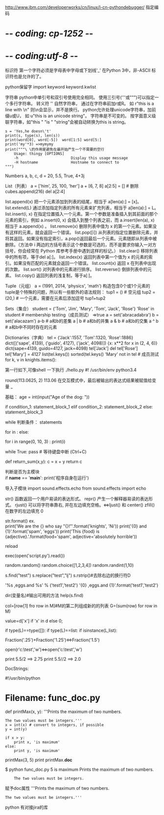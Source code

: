 http://www.ibm.com/developerworks/cn/linux/l-cn-pythondebugger/
指定编码
# -*- coding: cp-1252 -*-
# -*- coding:utf-8 -*- 

标识符
第一个字符必须是字母表中字母或下划线'_'
在Python 3中，非-ASCII 标识符也是允许的了。

python保留字
import keyword
keyword.kwlist

字符串
	python中单引号和双引号使用完全相同。
	使用三引号('''或""")可以指定一个多行字符串。
	转义符 '\'
	自然字符串， 通过在字符串前加r或R。 如 r"this is a line with \n" 则\n会显示，并不是换行。
	python允许处理unicode字符串，加前缀u或U， 如 u"this is an unicode string"。
	字符串是不可变的。
	按字面意义级联字符串，如"this " "is " "string"会被自动转换为this is string。

	s = 'Yes,he doesn\'t'
	print(s, type(s), len(s))
	print(word[0], word[-5])  word[1:5] word[5:]
	print('my'*3) =>mymymy
	print("""\ \的作用是避免在最开始产生一个不需要的空行
		Usage: thingy [OPTIONS]
		-h                        Display this usage message
		-H hostname               Hostname to connect to
	""")

Numbers
	a, b, c, d = 20, 5.5, True, 4+3j

List（列表）
	a = ['him', 25, 100, 'her']
	a + [6, 7, 8]
	a[2:5] = []  # 删除
	cubes.append(216)
	del a[2:4]
	
list.append(x)	把一个元素添加到列表的结尾，相当于 a[len(a):] = [x]。
list.extend(L)	通过添加指定列表的所有元素来扩充列表，相当于 a[len(a):] = L。
list.insert(i, x)	在指定位置插入一个元素。第一个参数是准备插入到其前面的那个元素的索引，例如 a.insert(0, x) 会插入到整个列表之前，而 a.insert(len(a), x) 相当于 a.append(x) 。
list.remove(x)	删除列表中值为 x 的第一个元素。如果没有这样的元素，就会返回一个错误。
list.pop([i])	从列表的指定位置删除元素，并将其返回。如果没有指定索引，a.pop()返回最后一个元素。元素随即从列表中被删除。（方法中 i 两边的方括号表示这个参数是可选的，而不是要求你输入一对方括号，你会经常在 Python 库参考手册中遇到这样的标记。）
list.clear()	移除列表中的所有项，等于del a[:]。
list.index(x)	返回列表中第一个值为 x 的元素的索引。如果没有匹配的元素就会返回一个错误。
list.count(x)	返回 x 在列表中出现的次数。
list.sort()	对列表中的元素进行排序。
list.reverse()	倒排列表中的元素。
list.copy()	返回列表的浅复制，等于a[:]。
	
Tuple（元组）
	a = (1991, 2014, 'physics', 'math')
	构造包含0个或1个元素的tuple是个特殊的问题，所以有一些额外的语法规则：
	tup1 = () # 空元组
	tup2 = (20,) # 一个元素，需要在元素后添加逗号
	tup1+tup2

Sets（集合）
	student = {'Tom', 'Jim', 'Mary', 'Tom', 'Jack', 'Rose'}
	'Rose' in student  # membership testing（成员测试） =>true
	a = set('abracadabra')
	b = set('alacazam')
	a-b # a和b的差集
	a | b # a和b的并集
	a & b     # a和b的交集
	a ^ b     # a和b中不同时存在的元素

Dictionaries（字典）
	tel = {'Jack':1557, 'Tom':1320, 'Rose':1886}
	dict([('sape', 4139), ('guido', 4127), ('jack', 4098)])
	{x: x**2 for x in (2, 4, 6)}
	dict(sape=4139, guido=4127, jack=4098)
	tel['Jack']
	del tel['Rose']
	tel['Mary'] = 4127
	list(tel.keys())
	sorted(tel.keys()
	'Mary' not in tel  # 成员测试
	for k, v in knights.items():
	
第一行如下,可像shell 一下执行 ./hello.py
#! /usr/bin/env python3.4	

round(113.0625, 2)  113.06
在交互模式中，最后被输出的表达式结果被赋值给变量 _ 

基础：
age = int(input("Age of the dog: "))

if condition_1:
    statement_block_1
elif condition_2:
    statement_block_2
else:
    statement_block_3
	
while 判断条件：
    statements
	
for <variable> in <sequence>:
	<statements>
else:
	<statements>

for i in range(0, 10, 3) :
	print(i)

while True:
	pass  # 等待键盘中断 (Ctrl+C)
	
def return_sum(x,y):
    c = x + y
    return c

判断是否为主模块	
if __name__ == '__main__':
	print('程序自身在运行')

导入子模块
import sound.effects.echo
from sound.effects import echo	
	
str() 函数返回一个用户易读的表达形式。
repr() 产生一个解释器易读的表达形式。
rjust() 可以将字符串靠右, 并在左边填充空格。<=>ljust() 和 center()
zfill() 在数字的左边填充 0

str.format()
ex.   
print('We are the {} who say "{}!"'.format('knights', 'Ni'))
print('{0} and {1}'.format('spam', 'eggs'))
print('This {food} is {adjective}.'.format(food='spam', adjective='absolutely horrible'))


reload

exec(open('script.py').read())

random.random()
random.choice([1,2,3,4])
random.randint(1,10)

s.find("test")
s.replace("test","lj")
s.rstrip()#去除右边的换行符D

'%s ,eggs.and %s' % ('test1','test2')
'{0} ,eggs.and {1}'.format('test1','test2')

dir(变量名)#输出可用的方法
help(s.find)

col=[row[1] fro row in M]#M的第二列组成新的的列表
G=(sum(row) for row in M)

value=d['x'] if 'x' in d else 0;

if type(L)==type([]):
if type(L)==list:
if isinstance(L,list):

Fraction('.25')+Fraction('1.25')<=>Fraction('1.5')

open(r'c:\test','w')<=>open('c:\\test','w')


print 5.5/2  ==> 2.75
print 5.5//2 ==> 2.0

DocStrings:

#!/usr/bin/python
# Filename: func_doc.py

def printMax(x, y):
    '''Prints the maximum of two numbers.

    The two values must be integers.'''
    x = int(x) # convert to integers, if possible
    y = int(y)

    if x > y:
        print x, 'is maximum'
    else:
        print y, 'is maximum'

printMax(3, 5)
print printMax.__doc__

$ python func_doc.py
5 is maximum
Prints the maximum of two numbers.

        The two values must be integers.

赋予doc属性	
    '''Prints the maximum of two numbers.

    The two values must be integers.'''
	
python 有对接jira的库
